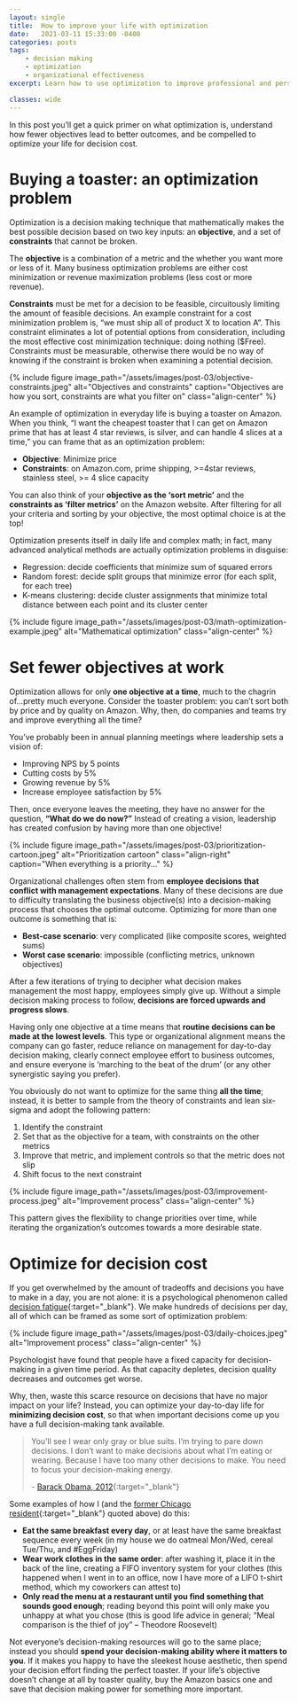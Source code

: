 ```yaml
---
layout: single
title:  How to improve your life with optimization
date:   2021-03-11 15:33:00 -0400
categories: posts
tags:
    - decision making
    - optimization
    - organizational effectiveness
excerpt: Learn how to use optimization to improve professional and personal outcomes.

classes: wide
---
```


In this post you’ll get a quick primer on what optimization is, understand how fewer objectives lead to better outcomes, and be compelled to optimize your life for decision cost.

# Buying a toaster: an optimization problem

Optimization is a decision making technique that mathematically makes the best possible decision based on two key inputs: an **objective**, and a set of **constraints** that cannot be broken.

The **objective** is a combination of a metric and the whether you want more or less of it. Many business optimization problems are either cost minimization or revenue maximization problems (less cost or more revenue).

**Constraints** must be met for a decision to be feasible, circuitously limiting the amount of feasible decisions. An example constraint for a cost minimization problem is, “we must ship all of product X to location A”. This constraint eliminates a lot of potential options from consideration, including the most effective cost minimization technique: doing nothing ($Free). Constraints must be measurable, otherwise there would be no way of knowing if the constraint is broken when examining a potential decision.

{% include figure 
    image_path="/assets/images/post-03/objective-constraints.jpeg" 
    alt="Objectives and constraints" 
    caption="Objectives are how you sort, constraints are what you filter on" 
    class="align-center"
%}

An example of optimization in everyday life is buying a toaster on Amazon. When you think, “I want the cheapest toaster that I can get on Amazon prime that has at least 4 star reviews, is silver, and can handle 4 slices at a time,” you can frame that as an optimization problem:

- **Objective**: Minimize price
- **Constraints**: on Amazon.com, prime shipping, >=4star reviews, stainless steel, >= 4 slice capacity

You can also think of your **objective as the ‘sort metric’** and the **constraints as ‘filter metrics’** on the Amazon website. After filtering for all your criteria and sorting by your objective, the most optimal choice is at the top!

Optimization presents itself in daily life and complex math; in fact, many advanced analytical methods are actually optimization problems in disguise:

- Regression: decide coefficients that minimize sum of squared errors
- Random forest: decide split groups that minimize error (for each split, for each tree)
- K-means clustering: decide cluster assignments that minimize total distance between each point and its cluster center

{% include figure 
    image_path="/assets/images/post-03/math-optimization-example.jpeg" 
    alt="Mathematical optimization" 
    class="align-center"
%}

# Set fewer objectives at work

Optimization allows for only **one objective at a time**, much to the chagrin of…pretty much everyone. Consider the toaster problem: you can’t sort both by price and by quality on Amazon. Why, then, do companies and teams try and improve everything all the time?

You’ve probably been in annual planning meetings where leadership sets a vision of:

- Improving NPS by 5 points
- Cutting costs by 5%
- Growing revenue by 5%
- Increase employee satisfaction by 5%

Then, once everyone leaves the meeting, they have no answer for the question, **“What do we do now?”** Instead of creating a vision, leadership has created confusion by having more than one objective!

{% include figure 
    image_path="/assets/images/post-03/prioritization-cartoon.jpeg" 
    alt="Prioritization cartoon" 
    class="align-right"
    caption="When everything is a priority..."
%}

Organizational challenges often stem from **employee decisions that conflict with management expectations**. Many of these decisions are due to difficulty translating the business objective(s) into a decision-making process that chooses the optimal outcome. Optimizing for more than one outcome is something that is:

- **Best-case scenario**: very complicated (like composite scores, weighted sums)
- **Worst case scenario**: impossible (conflicting metrics, unknown objectives)

After a few iterations of trying to decipher what decision makes management the most happy, employees simply give up. Without a simple decision making process to follow, **decisions are forced upwards and progress slows**.

Having only one objective at a time means that **routine decisions can be made at the lowest levels**. This type or organizational alignment means the company can go faster, reduce reliance on management for day-to-day decision making, clearly connect employee effort to business outcomes, and ensure everyone is ‘marching to the beat of the drum’ (or any other synergistic saying you prefer).

You obviously do not want to optimize for the same thing **all the time**; instead, it is better to sample from the theory of constraints and lean six-sigma and adopt the following pattern:

1. Identify the constraint
2. Set that as the objective for a team, with constraints on the other metrics
3. Improve that metric, and implement controls so that the metric does not slip
4. Shift focus to the next constraint

{% include figure 
    image_path="/assets/images/post-03/improvement-process.jpeg" 
    alt="Improvement process" 
    class="align-center"
%}


This pattern gives the flexibility to change priorities over time, while iterating the organization’s outcomes towards a more desirable state.

# Optimize for decision cost

If you get overwhelmed by the amount of tradeoffs and decisions you have to make in a day, you are not alone: it is a psychological phenomenon called [decision fatigue](https://www.nytimes.com/2011/08/21/magazine/do-you-suffer-from-decision-fatigue.html){:target="_blank"}. We make hundreds of decisions per day, all of which can be framed as some sort of optimization problem:

{% include figure 
    image_path="/assets/images/post-03/daily-choices.jpeg" 
    alt="Improvement process" 
    class="align-center"
%}

Psychologist have found that people have a fixed capacity for decision-making in a given time period. As that capacity depletes, decision quality decreases and outcomes get worse.

Why, then, waste this scarce resource on decisions that have no major impact on your life? Instead, you can optimize your day-to-day life for **minimizing decision cost**, so that when important decisions come up you have a full decision-making tank available.

> You’ll see I wear only gray or blue suits. I’m trying to pare down decisions. I don’t want to make decisions about what I’m eating or wearing. Because I have too many other decisions to make. You need to focus your decision-making energy.
>
> \- [Barack Obama, 2012](https://www.vanityfair.com/news/2012/10/michael-lewis-profile-barack-obama){:target="_blank"}

Some examples of how I (and the [former Chicago resident](https://www.boston.com/sports/media/2020/05/01/obama-former-chicago-resident-last-dance){:target="_blank"} quoted above) do this:

- **Eat the same breakfast every day**, or at least have the same breakfast sequence every week (in my house we do oatmeal Mon/Wed, cereal Tue/Thu, and #EggFriday)
- **Wear work clothes in the same order**: after washing it, place it in the back of the line, creating a FIFO inventory system for your clothes (this happened when I went in to an office, now I have more of a LIFO t-shirt method, which my coworkers can attest to)
- **Only read the menu at a restaurant until you find something that sounds good enough**; reading beyond this point will only make you unhappy at what you chose (this is good life advice in general; “Meal comparison is the thief of joy” – Theodore Roosevelt)

Not everyone’s decision-making resources will go to the same place; instead you should **spend your decision-making ability where it matters to you**. If it makes you happy to have the sleekest house aesthetic, then spend your decision effort finding the perfect toaster. If your life’s objective doesn’t change at all by toaster quality, buy the Amazon basics one and save that decision making power for something more important.

